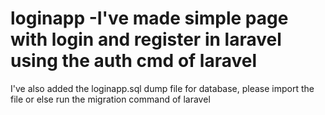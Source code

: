 # loginapp -I've made simple page with login and register in laravel using the auth cmd of laravel
I've also added the loginapp.sql dump file for database, please import the file or else run the migration command of laravel
